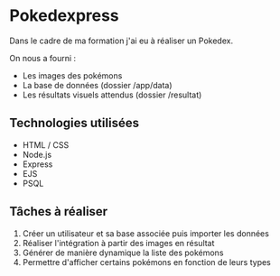 # Pokedexpress

Dans le cadre de ma formation j'ai eu à réaliser un Pokedex.

On nous a fourni :

- Les images des pokémons
- La base de données (dossier /app/data)
- Les résultats visuels attendus (dossier /resultat)

## Technologies utilisées

- HTML / CSS
- Node.js
- Express
- EJS
- PSQL

## Tâches à réaliser

1. Créer un utilisateur et sa base associée puis importer les données
2. Réaliser l'intégration à partir des images en résultat
3. Générer de manière dynamique la liste des pokémons
4. Permettre d'afficher certains pokémons en fonction de leurs types

